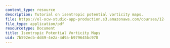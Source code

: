 ```yaml
---
content_type: resource
description: Tutorial on isentropic potential vorticity maps.
file: https://ol-ocw-studio-app-production.s3.amazonaws.com/courses/12-803-quasi-balanced-circulations-in-oceans-and-atmospheres-fall-2009/7b592ecbdd494e2a4d9ab979645bc978_MIT12_803F09_PV_maps.pdf
file_type: application/pdf
resourcetype: Document
title: Isentropic Potential Vorticity Maps
uid: 7b592ecb-dd49-4e2a-4d9a-b979645bc978
---
```

